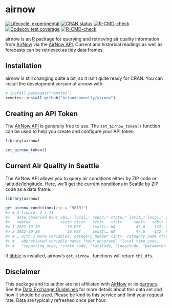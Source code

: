 
<!-- README.md is generated from README.Rmd. Please edit that file -->

# airnow

<!-- badges: start -->

[![Lifecycle:
experimental](https://img.shields.io/badge/lifecycle-experimental-orange.svg)](https://lifecycle.r-lib.org/articles/stages.html#experimental)
[![CRAN
status](https://www.r-pkg.org/badges/version/airnow)](https://CRAN.R-project.org/package=airnow)
[![R-CMD-check](https://github.com/briandconnelly/airnow/workflows/R-CMD-check/badge.svg)](https://github.com/briandconnelly/airnow/actions)
[![Codecov test
coverage](https://codecov.io/gh/briandconnelly/airnow/branch/main/graph/badge.svg)](https://app.codecov.io/gh/briandconnelly/airnow?branch=main)
[![R-CMD-check](https://github.com/briandconnelly/airnow/actions/workflows/R-CMD-check.yaml/badge.svg)](https://github.com/briandconnelly/airnow/actions/workflows/R-CMD-check.yaml)
<!-- badges: end -->

airnow is an [R](https://www.r-project.org/) package for querying and
retrieving air quality information from
[AirNow](https://www.airnow.gov/) via the [AirNow
API](https://docs.airnowapi.org/). Current and historical readings as
well as forecasts can be retrieved as tidy data frames.

## Installation

airnow is still changing quite a bit, so it isn’t quite ready for CRAN.
You can install the development version of airnow with:

``` r
# install.packages("remotes")
remotes::install_github("briandconnelly/airnow")
```

## Creating an API Token

The [AirNow API](https://docs.airnowapi.org/) is generally free to use.
The `set_airnow_token()` function can be used to help you create and
configure your API token.

``` r
library(airnow)

set_airnow_token()
```

## Current Air Quality in Seattle

The AirNow API allows you to query air conditions either by ZIP code or
latitude/longitude. Here, we’ll get the current conditions in Seattle by
ZIP code as a data frame:

``` r
library(airnow)

get_airnow_conditions(zip = "98101")
#> # A tibble: 2 × 11
#>   date_observed hour_obs…¹ local…² repor…³ state…⁴ latit…⁵ longi…⁶ param…⁷   aqi
#>   <date>             <int> <fct>   <fct>   <fct>     <dbl>   <dbl> <fct>   <int>
#> 1 2022-10-20            16 PST     Seattl… WA         47.6   -122. O3         13
#> 2 2022-10-20            16 PST     Seattl… WA         47.6   -122. PM2.5     199
#> # … with 2 more variables: category_number <int>, category_name <fct>, and
#> #   abbreviated variable names ¹​hour_observed, ²​local_time_zone,
#> #   ³​reporting_area, ⁴​state_code, ⁵​latitude, ⁶​longitude, ⁷​parameter
```

If [tibble](https://CRAN.R-project.org/package=tibble) is installed,
airnow’s `get_airnow_` functions will return `tbl_df`s.

## Disclaimer

This package and its author are not affiliated with
[AirNow](https://www.airnow.gov/) or its
[partners](https://www.airnow.gov/partners/). See the [Data Exchange
Guidelines](https://docs.airnowapi.org/docs/DataUseGuidelines.pdf) for
more details about this data set and how it should be used. Please be
kind to this service and limit your request rate. Data are typically
refreshed once per hour.
